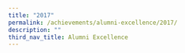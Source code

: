 ```yaml
---
title: "2017"
permalink: /achievements/alumni-excellence/2017/
description: ""
third_nav_title: Alumni Excellence
---
```

